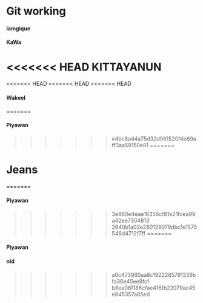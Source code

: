 # Git working
#### iamgique
#### KaWa
<<<<<<< HEAD
KITTAYANUN
=======
<<<<<<< HEAD
<<<<<<< HEAD
<<<<<<< HEAD
#### Wakeel
=======
#### Piyawan
>>>>>>> e4bc8a44a75d32d961520f4b69aff3aa59150e81
=======
# Jeans
=======
#### Piyawan
>>>>>>> 3e960e4eae16356cf81e21fcea99a42ee7304813
>>>>>>> 2640b1a02e280129079dbc1e1575546d4712f7ff
=======
#### Piyawan
#### nid
>>>>>>> a0c473980aa8c1922285791336bfa36e45ee9fcf
>>>>>>> b8ea06f186cfae416fb22079ac45e845357a85ed

